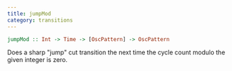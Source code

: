 ```yaml
---
title: jumpMod
category: transitions
---
```


```haskell
jumpMod :: Int -> Time -> [OscPattern] -> OscPattern
```

Does a sharp "jump" cut transition the next time the cycle count modulo the given integer is zero.
